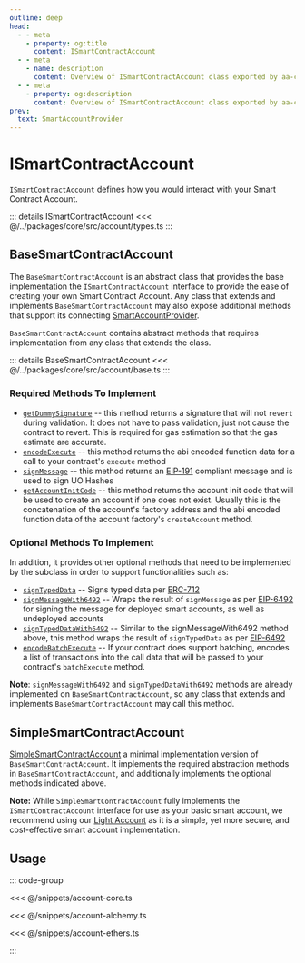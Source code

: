 ```yaml
---
outline: deep
head:
  - - meta
    - property: og:title
      content: ISmartContractAccount
  - - meta
    - name: description
      content: Overview of ISmartContractAccount class exported by aa-core accounts
  - - meta
    - property: og:description
      content: Overview of ISmartContractAccount class exported by aa-core accounts
prev:
  text: SmartAccountProvider
---
```


# ISmartContractAccount

`ISmartContractAccount` defines how you would interact with your Smart Contract Account.

::: details ISmartContractAccount
<<< @/../packages/core/src/account/types.ts
:::

## BaseSmartContractAccount

The `BaseSmartContractAccount` is an abstract class that provides the base implementation the `ISmartContractAccount` interface to provide the ease of creating your own Smart Contract Account. Any class that extends and implements `BaseSmartContractAccount` may also expose additional methods that support its connecting [SmartAccountProvider](/packages/aa-core/provider/introduction).

`BaseSmartContractAccount` contains abstract methods that requires implementation from any class that extends the class.

::: details BaseSmartContractAccount
<<< @/../packages/core/src/account/base.ts
:::

### Required Methods To Implement

- [`getDummySignature`](/packages/aa-core/accounts/required/getDummySignature) -- this method returns a signature that will not `revert` during validation. It does not have to pass validation, just not cause the contract to revert. This is required for gas estimation so that the gas estimate are accurate.
- [`encodeExecute`](/packages/aa-core/accounts/required/encodeExecute) -- this method returns the abi encoded function data for a call to your contract's `execute` method
- [`signMessage`](/packages/aa-core/accounts/required/signMessage) -- this method returns an [EIP-191](https://eips.ethereum.org/EIPS/eip-191) compliant message and is used to sign UO Hashes
- [`getAccountInitCode`](/packages/aa-core/accounts/required/getAccountInitCode) -- this method returns the account init code that will be used to create an account if one does not exist. Usually this is the concatenation of the account's factory address and the abi encoded function data of the account factory's `createAccount` method.

### Optional Methods To Implement

In addition, it provides other optional methods that need to be implemented by the subclass in order to support functionalities such as:

- [`signTypedData`](/packages/aa-core/accounts/optional/signTypedData) -- Signs typed data per [ERC-712](https://eips.ethereum.org/EIPS/eip-712)
- [`signMessageWith6492`](/packages/aa-core/accounts/optional/signMessageWith6492) -- Wraps the result of `signMessage` as per [EIP-6492](https://eips.ethereum.org/EIPS/eip-6492) for signing the message for deployed smart accounts, as well as undeployed accounts
- [`signTypedDataWith6492`](/packages/aa-core/accounts/optional/signTypedDataWith6492) -- Similar to the signMessageWith6492 method above, this method wraps the result of `signTypedData` as per [EIP-6492](https://eips.ethereum.org/EIPS/eip-6492)
- [`encodeBatchExecute`](/packages/aa-core/accounts/optional/encodeBatchExecute) -- If your contract does support batching, encodes a list of transactions into the call data that will be passed to your contract's `batchExecute` method.

**Note**: `signMessageWith6492` and `signTypedDataWith6492` methods are already implemented on `BaseSmartContractAccount`, so any class that extends and implements `BaseSmartContractAccount` may call this method.

## SimpleSmartContractAccount

[SimpleSmartContractAccount](packages/core/src/account/simple.ts) a minimal implementation version of `BaseSmartContractAccount`. It implements the required abstraction methods in `BaseSmartContractAccount`, and additionally implements the optional methods indicated above.

**Note:** While `SimpleSmartContractAccount` fully implements the `ISmartContractAccount` interface for use as your basic smart account, we recommend using our [Light Account](/smart-accounts/accounts/guides/light-account) as it is a simple, yet more secure, and cost-effective smart account implementation.

## Usage

::: code-group

<<< @/snippets/account-core.ts

<<< @/snippets/account-alchemy.ts

<<< @/snippets/account-ethers.ts

:::
